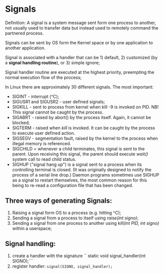Signals
=======

Definition: A signal is a system message sent form one process to another, not usually used to transfer data but instead used to remotely command the partnered process.

Signals can be sent by OS form the Kernel space or by one application to another application.

Signal is associated with a handler that can be 1) default, 2) customized (by a **signal handling routine**), or 3) simple ignore;

Signal handler routine are executed at the highest priority, preempting the normal execution flow of the process;

In Linux there are approximately 30 different signals. The most important:

 - SIGINT - interrupt (^C);
 - SIGUSR1 and SIGUSR2 - user defined signals;
 - SIGKILL - sent to process from kernel when kill -9 is invoked on PID. NB! This signal cannot be caught by the process.
 - SIGABRT - raised by abort() by the process itself. Again, it cannot be blocked;
 - SIGTERM - raised when *kill* is invoked. It can be caught by the process to execute user defined action.
 - SIGSEGV - segmentation fault, raised by the kernel to the process when illegal memory is referenced.
 - SIGCHILD = whenever a child terminates, this signal is sent to the parent. Upon receiving this signal, the parent should execute *wait()* system call to read child status.
 - SIGHUP ("signal hang up") is a signal sent to a process when its controlling terminal is closed. (It was originally designed to notify the process of a serial line drop.) Daemon programs sometimes use SIGHUP as a signal to restart themselves, the most common reason for this being to re-read a configuration file that has been changed.

Three ways of generating Signals:
---

 1. Raising a signal form OS to a process (e.g. hitting ^C);
 2. Sending a signal from a process to itself using *raise(int signo)*;
 3. Sending a signal from one process to another using *kill(int PID, int signo)* within a userspace;

Signal handling:
---

 1. create a handler with the signature `` static void signal_handler(int SIGNO);```
 2. register handler: ```signal(SIGNO, signal_handler);```
